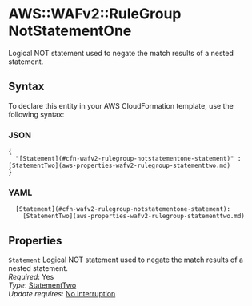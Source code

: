 # AWS::WAFv2::RuleGroup NotStatementOne<a name="aws-properties-wafv2-rulegroup-notstatementone"></a>

Logical NOT statement used to negate the match results of a nested statement\. 

## Syntax<a name="aws-properties-wafv2-rulegroup-notstatementone-syntax"></a>

To declare this entity in your AWS CloudFormation template, use the following syntax:

### JSON<a name="aws-properties-wafv2-rulegroup-notstatementone-syntax.json"></a>

```
{
  "[Statement](#cfn-wafv2-rulegroup-notstatementone-statement)" : [StatementTwo](aws-properties-wafv2-rulegroup-statementtwo.md)
}
```

### YAML<a name="aws-properties-wafv2-rulegroup-notstatementone-syntax.yaml"></a>

```
  [Statement](#cfn-wafv2-rulegroup-notstatementone-statement): 
    [StatementTwo](aws-properties-wafv2-rulegroup-statementtwo.md)
```

## Properties<a name="aws-properties-wafv2-rulegroup-notstatementone-properties"></a>

`Statement`  <a name="cfn-wafv2-rulegroup-notstatementone-statement"></a>
Logical NOT statement used to negate the match results of a nested statement\.   
*Required*: Yes  
*Type*: [StatementTwo](aws-properties-wafv2-rulegroup-statementtwo.md)  
*Update requires*: [No interruption](https://docs.aws.amazon.com/AWSCloudFormation/latest/UserGuide/using-cfn-updating-stacks-update-behaviors.html#update-no-interrupt)